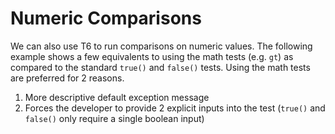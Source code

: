 # Numeric Comparisons

We can also use T6 to run comparisons on numeric values. The following example shows a few equivalents to using the math tests (e.g. `gt`) as compared to the standard `true()` and `false()` tests. Using the math tests are preferred for 2 reasons.

1. More descriptive default exception message
1. Forces the developer to provide 2 explicit inputs into the test (`true()` and `false()` only require a single boolean input)